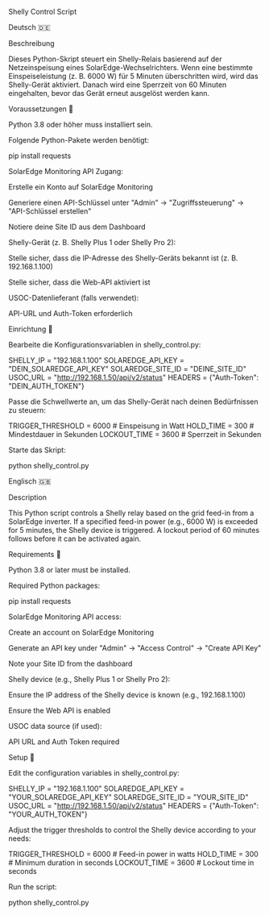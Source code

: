 Shelly Control Script

Deutsch 🇩🇪

Beschreibung

Dieses Python-Skript steuert ein Shelly-Relais basierend auf der Netzeinspeisung eines SolarEdge-Wechselrichters. Wenn eine bestimmte Einspeiseleistung (z. B. 6000 W) für 5 Minuten überschritten wird, wird das Shelly-Gerät aktiviert. Danach wird eine Sperrzeit von 60 Minuten eingehalten, bevor das Gerät erneut ausgelöst werden kann.

Voraussetzungen 📌

Python 3.8 oder höher muss installiert sein.

Folgende Python-Pakete werden benötigt:

pip install requests

SolarEdge Monitoring API Zugang:

Erstelle ein Konto auf SolarEdge Monitoring

Generiere einen API-Schlüssel unter "Admin" → "Zugriffssteuerung" → "API-Schlüssel erstellen"

Notiere deine Site ID aus dem Dashboard

Shelly-Gerät (z. B. Shelly Plus 1 oder Shelly Pro 2):

Stelle sicher, dass die IP-Adresse des Shelly-Geräts bekannt ist (z. B. 192.168.1.100)

Stelle sicher, dass die Web-API aktiviert ist

USOC-Datenlieferant (falls verwendet):

API-URL und Auth-Token erforderlich

Einrichtung 🔧

Bearbeite die Konfigurationsvariablen in shelly_control.py:

SHELLY_IP = "192.168.1.100"
SOLAREDGE_API_KEY = "DEIN_SOLAREDGE_API_KEY"
SOLAREDGE_SITE_ID = "DEINE_SITE_ID"
USOC_URL = "http://192.168.1.50/api/v2/status"
HEADERS = {"Auth-Token": "DEIN_AUTH_TOKEN"}

Passe die Schwellwerte an, um das Shelly-Gerät nach deinen Bedürfnissen zu steuern:

TRIGGER_THRESHOLD = 6000  # Einspeisung in Watt
HOLD_TIME = 300  # Mindestdauer in Sekunden
LOCKOUT_TIME = 3600  # Sperrzeit in Sekunden

Starte das Skript:

python shelly_control.py

Englisch 🇬🇧

Description

This Python script controls a Shelly relay based on the grid feed-in from a SolarEdge inverter. If a specified feed-in power (e.g., 6000 W) is exceeded for 5 minutes, the Shelly device is triggered. A lockout period of 60 minutes follows before it can be activated again.

Requirements 📌

Python 3.8 or later must be installed.

Required Python packages:

pip install requests

SolarEdge Monitoring API access:

Create an account on SolarEdge Monitoring

Generate an API key under "Admin" → "Access Control" → "Create API Key"

Note your Site ID from the dashboard

Shelly device (e.g., Shelly Plus 1 or Shelly Pro 2):

Ensure the IP address of the Shelly device is known (e.g., 192.168.1.100)

Ensure the Web API is enabled

USOC data source (if used):

API URL and Auth Token required

Setup 🔧

Edit the configuration variables in shelly_control.py:

SHELLY_IP = "192.168.1.100"
SOLAREDGE_API_KEY = "YOUR_SOLAREDGE_API_KEY"
SOLAREDGE_SITE_ID = "YOUR_SITE_ID"
USOC_URL = "http://192.168.1.50/api/v2/status"
HEADERS = {"Auth-Token": "YOUR_AUTH_TOKEN"}

Adjust the trigger thresholds to control the Shelly device according to your needs:

TRIGGER_THRESHOLD = 6000  # Feed-in power in watts
HOLD_TIME = 300  # Minimum duration in seconds
LOCKOUT_TIME = 3600  # Lockout time in seconds

Run the script:

python shelly_control.py
